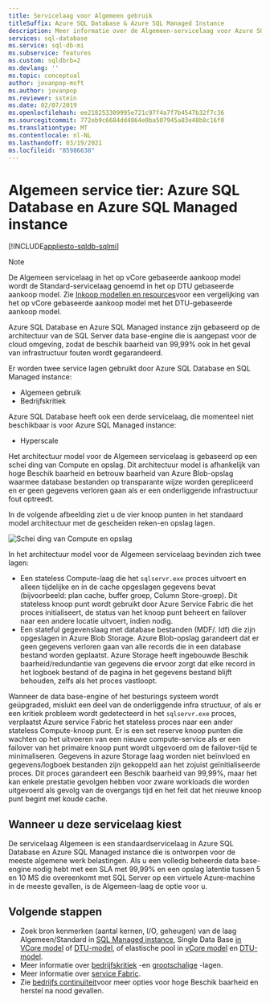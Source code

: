```yaml
---
title: Servicelaag voor Algemeen gebruik
titleSuffix: Azure SQL Database & Azure SQL Managed Instance
description: Meer informatie over de Algemeen-servicelaag voor Azure SQL Database en Azure SQL Managed instance.
services: sql-database
ms.service: sql-db-mi
ms.subservice: features
ms.custom: sqldbrb=2
ms.devlang: ''
ms.topic: conceptual
author: jovanpop-msft
ms.author: jovanpop
ms.reviewer: sstein
ms.date: 02/07/2019
ms.openlocfilehash: ee218253309995e721c97f4a7f7b4547b32f7c36
ms.sourcegitcommit: 772eb9c6684dd4864e0ba507945a83e48b8c16f0
ms.translationtype: MT
ms.contentlocale: nl-NL
ms.lasthandoff: 03/19/2021
ms.locfileid: "85986638"
---
```

# <a name="general-purpose-service-tier---azure-sql-database-and-azure-sql-managed-instance"></a>Algemeen service tier: Azure SQL Database en Azure SQL Managed instance
[!INCLUDE[appliesto-sqldb-sqlmi](../includes/appliesto-sqldb-sqlmi.md)]

> [!NOTE]
> De Algemeen servicelaag in het op vCore gebaseerde aankoop model wordt de Standard-servicelaag genoemd in het op DTU gebaseerde aankoop model. Zie [Inkoop modellen en resources](purchasing-models.md)voor een vergelijking van het op vCore gebaseerde aankoop model met het DTU-gebaseerde aankoop model.

Azure SQL Database en Azure SQL Managed instance zijn gebaseerd op de architectuur van de SQL Server data base-engine die is aangepast voor de cloud omgeving, zodat de beschik baarheid van 99,99% ook in het geval van infrastructuur fouten wordt gegarandeerd. 

Er worden twee service lagen gebruikt door Azure SQL Database en SQL Managed instance: 

- Algemeen gebruik
- Bedrijfskritiek

Azure SQL Database heeft ook een derde servicelaag, die momenteel niet beschikbaar is voor Azure SQL Managed instance:

- Hyperscale

Het architectuur model voor de Algemeen servicelaag is gebaseerd op een schei ding van Compute en opslag. Dit architectuur model is afhankelijk van hoge Beschik baarheid en betrouw baarheid van Azure Blob-opslag waarmee database bestanden op transparante wijze worden gerepliceerd en er geen gegevens verloren gaan als er een onderliggende infrastructuur fout optreedt.

In de volgende afbeelding ziet u de vier knoop punten in het standaard model architectuur met de gescheiden reken-en opslag lagen.

![Schei ding van Compute en opslag](./media/service-tier-general-purpose/general-purpose-service-tier.png)

In het architectuur model voor de Algemeen servicelaag bevinden zich twee lagen:

- Een stateless Compute-laag die het `sqlservr.exe` proces uitvoert en alleen tijdelijke en in de cache opgeslagen gegevens bevat (bijvoorbeeld: plan cache, buffer groep, Column Store-groep). Dit stateless knoop punt wordt gebruikt door Azure Service Fabric die het proces initialiseert, de status van het knoop punt beheert en failover naar een andere locatie uitvoert, indien nodig.
- Een stateful gegevenslaag met database bestanden (MDF/. ldf) die zijn opgeslagen in Azure Blob Storage. Azure Blob-opslag garandeert dat er geen gegevens verloren gaan van alle records die in een database bestand worden geplaatst. Azure Storage heeft ingebouwde Beschik baarheid/redundantie van gegevens die ervoor zorgt dat elke record in het logboek bestand of de pagina in het gegevens bestand blijft behouden, zelfs als het proces vastloopt.

Wanneer de data base-engine of het besturings systeem wordt geüpgraded, mislukt een deel van de onderliggende infra structuur, of als er een kritiek probleem wordt gedetecteerd in het `sqlservr.exe` proces, verplaatst Azure service Fabric het stateless proces naar een ander stateless Compute-knoop punt. Er is een set reserve knoop punten die wachten op het uitvoeren van een nieuwe compute-service als er een failover van het primaire knoop punt wordt uitgevoerd om de failover-tijd te minimaliseren. Gegevens in azure Storage laag worden niet beïnvloed en gegevens/logboek bestanden zijn gekoppeld aan het zojuist geïnitialiseerde proces. Dit proces garandeert een Beschik baarheid van 99,99%, maar het kan enkele prestatie gevolgen hebben voor zware workloads die worden uitgevoerd als gevolg van de overgangs tijd en het feit dat het nieuwe knoop punt begint met koude cache.

## <a name="when-to-choose-this-service-tier"></a>Wanneer u deze servicelaag kiest

De servicelaag Algemeen is een standaardservicelaag in Azure SQL Database en Azure SQL Managed instance die is ontworpen voor de meeste algemene werk belastingen. Als u een volledig beheerde data base-engine nodig hebt met een SLA met 99,99% en een opslag latentie tussen 5 en 10 MS die overeenkomt met SQL Server op een virtuele Azure-machine in de meeste gevallen, is de Algemeen-laag de optie voor u.

## <a name="next-steps"></a>Volgende stappen

- Zoek bron kenmerken (aantal kernen, I/O, geheugen) van de laag Algemeen/Standard in [SQL Managed instance](../managed-instance/resource-limits.md#service-tier-characteristics), Single Data Base [in VCore model](resource-limits-vcore-single-databases.md#general-purpose---provisioned-compute---gen4) of [DTU-model](resource-limits-dtu-single-databases.md#single-database-storage-sizes-and-compute-sizes), of elastische pool in [vCore model](resource-limits-vcore-elastic-pools.md#general-purpose---provisioned-compute---gen4) en [DTU-model](resource-limits-dtu-elastic-pools.md#standard-elastic-pool-limits).
- Meer informatie over [bedrijfskritiek](service-tier-business-critical.md) -en [grootschalige](service-tier-hyperscale.md) -lagen.
- Meer informatie over [service Fabric](../../service-fabric/service-fabric-overview.md).
- Zie [bedrijfs continuïteit](business-continuity-high-availability-disaster-recover-hadr-overview.md)voor meer opties voor hoge Beschik baarheid en herstel na nood gevallen.
